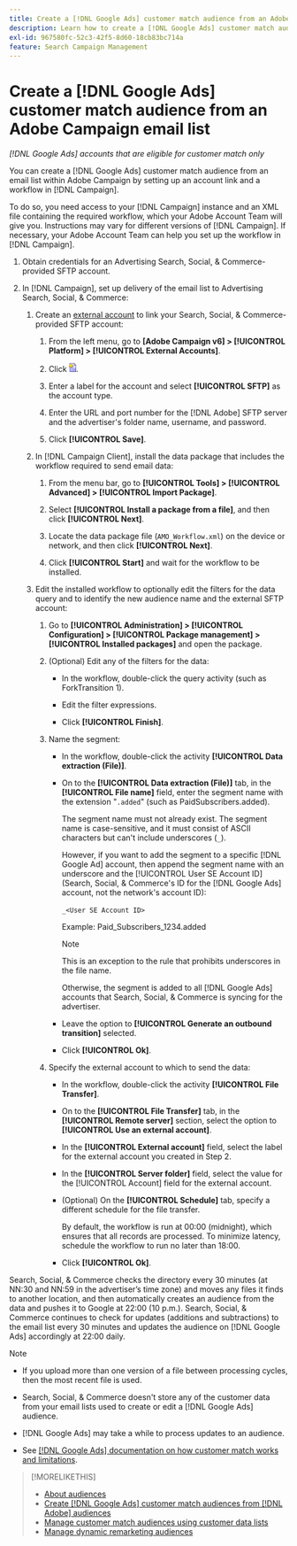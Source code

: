 ```yaml
---
title: Create a [!DNL Google Ads] customer match audience from an Adobe Campaign email list
description: Learn how to create a [!DNL Google Ads] customer match audience from an existing Adobe Campaign email list.
exl-id: 967580fc-52c3-42f5-8d60-18cb83bc714a
feature: Search Campaign Management
---
```

# Create a [!DNL Google Ads] customer match audience from an Adobe Campaign email list

*[!DNL Google Ads] accounts that are eligible for customer match only*

You can create a [!DNL Google Ads] customer match audience from an email list within Adobe Campaign by setting up an account link and a workflow in [!DNL Campaign].

To do so, you need access to your [!DNL Campaign] instance and an XML file containing the required workflow, which your Adobe Account Team will give you. Instructions may vary for different versions of [!DNL Campaign]. If necessary, your Adobe Account Team can help you set up the workflow in [!DNL Campaign].

1. Obtain credentials for an Advertising Search, Social, & Commerce-provided SFTP account.

1. In [!DNL Campaign], set up delivery of the email list to Advertising Search, Social, & Commerce:

   1. Create an [external account](https://experienceleague.adobe.com/docs/campaign-standard/using/administrating/application-settings/external-accounts.html) to link your Search, Social, & Commerce-provided SFTP account:

      1. From the left menu, go to **\[Adobe Campaign v6\] > [!UICONTROL Platform] > [!UICONTROL External Accounts]**.

      1. Click ![Create Account](/help/search-social-commerce/assets/campaign-create-account.png "Create Account").

      1. Enter a label for the account and select **[!UICONTROL SFTP]** as the account type.

      1. Enter the URL and port number for the [!DNL Adobe] SFTP server and the advertiser's folder name, username, and password.

      1. Click **[!UICONTROL Save]**.

   1. In [!DNL Campaign Client], install the data package that includes the workflow required to send email data:

      1. From the menu bar, go to **[!UICONTROL Tools] > [!UICONTROL Advanced] > [!UICONTROL Import Package]**.

      1. Select **[!UICONTROL Install a package from a file]**, and then click **[!UICONTROL Next]**.

      1. Locate the data package file (`AMO_Workflow.xml`) on the device or network, and then click **[!UICONTROL Next]**.

      1. Click **[!UICONTROL Start]** and wait for the workflow to be installed.

   1. Edit the installed workflow to optionally edit the filters for the data query and to identify the new audience name and the external SFTP account:

      1. Go to **[!UICONTROL Administration] > [!UICONTROL Configuration] > [!UICONTROL Package management] > [!UICONTROL Installed packages]** and open the package.

      1. (Optional) Edit any of the filters for the data:

         * In the workflow, double-click the query activity (such as ForkTransition 1).

         * Edit the filter expressions.

         * Click **[!UICONTROL Finish]**.

      1. Name the segment:

         * In the workflow, double-click the activity **[!UICONTROL Data extraction (File)]**.

         * On to the **[!UICONTROL Data extraction (File)]** tab, in the **[!UICONTROL File name]** field, enter the segment name with the extension "`.added`" (such as PaidSubscribers.added).

            The segment name must not already exist. The segment name is case-sensitive, and it must consist of ASCII characters but can't include underscores (`_`).

            However, if you want to add the segment to a specific [!DNL Google Ad] account, then append the segment name with an underscore and the [!UICONTROL User SE Account ID] (Search, Social, & Commerce's ID for the [!DNL Google Ads] account, not the network's account ID):

            `_<User SE Account ID>`

            Example: Paid_Subscribers_1234.added

            >[!NOTE]
            >
            >This is an exception to the rule that prohibits underscores in the file name.

            Otherwise, the segment is added to all [!DNL Google Ads] accounts that Search, Social, & Commerce is syncing for the advertiser.

         * Leave the option to **[!UICONTROL Generate an outbound transition]** selected.

         * Click **[!UICONTROL Ok]**.

      1. Specify the external account to which to send the data:

         * In the workflow, double-click the activity **[!UICONTROL File Transfer]**.

         * On to the **[!UICONTROL File Transfer]** tab, in the **[!UICONTROL Remote server]** section, select the option to **[!UICONTROL Use an external account]**.

         * In the **[!UICONTROL External account]** field, select the label for the external account you created in Step 2.

         * In the **[!UICONTROL Server folder]** field, select the value for the [!UICONTROL Account] field for the external account.

         * (Optional) On the **[!UICONTROL Schedule]** tab, specify a different schedule for the file transfer.

            By default, the workflow is run at 00:00 (midnight), which ensures that all records are processed. To minimize latency, schedule the workflow to run no later than 18:00.

         * Click **[!UICONTROL Ok]**.

Search, Social, & Commerce checks the directory every 30 minutes (at NN:30 and NN:59 in the advertiser’s time zone) and moves any files it finds to another location, and then automatically creates an audience from the data and pushes it to Google at 22:00 (10 p.m.). Search, Social, & Commerce continues to check for updates (additions and subtractions) to the email list every 30 minutes and updates the audience on [!DNL Google Ads] accordingly at 22:00 daily.

>[!NOTE]
>
>* If you upload more than one version of a file between processing cycles, then the most recent file is used.
>
>* Search, Social, & Commerce doesn't store any of the customer data from your email lists used to create or edit a [!DNL Google Ads] audience.
>
>* [!DNL Google Ads] may take a while to process updates to an audience.
>
>* See [[!DNL Google Ads] documentation on how customer match works and limitations](https://support.google.com/displayvideo/answer/9539301).

>[!MORELIKETHIS]
>
>* [About audiences](audience-about.md)
>* [Create [!DNL Google Ads] customer match audiences from [!DNL Adobe] audiences](google-audience-from-adobe-audience.md)
>* [Manage customer match audiences using customer data lists](audience-from-customer-data-list.md)
>* [Manage dynamic remarketing audiences](audience-dynamic-remarketing-manage.md)
